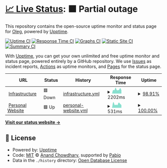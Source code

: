 # [📈 Live Status](https://olegnsv.github.io/webstatus): <!--live status--> **🟧 Partial outage**

This repository contains the open-source uptime monitor and status page for [Oleg](https://olegnsv.github.io/webstatus), powered by [Upptime](https://github.com/upptime/upptime).

[![Uptime CI](https://github.com/olegnsv/webstatus/workflows/Uptime%20CI/badge.svg)](https://github.com/olegnsv/webstatus/actions?query=workflow%3A%22Uptime+CI%22)
[![Response Time CI](https://github.com/olegnsv/webstatus/workflows/Response%20Time%20CI/badge.svg)](https://github.com/olegnsv/webstatus/actions?query=workflow%3A%22Response+Time+CI%22)
[![Graphs CI](https://github.com/olegnsv/webstatus/workflows/Graphs%20CI/badge.svg)](https://github.com/olegnsv/webstatus/actions?query=workflow%3A%22Graphs+CI%22)
[![Static Site CI](https://github.com/olegnsv/webstatus/workflows/Static%20Site%20CI/badge.svg)](https://github.com/olegnsv/webstatus/actions?query=workflow%3A%22Static+Site+CI%22)
[![Summary CI](https://github.com/olegnsv/webstatus/workflows/Summary%20CI/badge.svg)](https://github.com/olegnsv/webstatus/actions?query=workflow%3A%22Summary+CI%22)

With [Upptime](https://upptime.js.org), you can get your own unlimited and free uptime monitor and status page, powered entirely by a GitHub repository. We use [Issues](https://github.com/olegnsv/webstatus/issues) as incident reports, [Actions](https://github.com/olegnsv/webstatus/actions) as uptime monitors, and [Pages](https://olegnsv.github.io/webstatus) for the status page.

<!--start: status pages-->
<!-- This summary is generated by Upptime (https://github.com/upptime/upptime) -->
<!-- Do not edit this manually, your changes will be overwritten -->
<!-- prettier-ignore -->
| URL | Status | History | Response Time | Uptime |
| --- | ------ | ------- | ------------- | ------ |
| <img alt="" src="https://icons.duckduckgo.com/ip3/auth.mikonet.org.ico" height="13"> [Infrastructure](https://auth.mikonet.org) | 🟥 Down | [infrastructure.yml](https://github.com/olegnsv/webstatus/commits/HEAD/history/infrastructure.yml) | <details><summary><img alt="Response time graph" src="./graphs/infrastructure/response-time-week.png" height="20"> 2202ms</summary><br><a href="https://olegnsv.github.io/webstatus/history/infrastructure"><img alt="Response time 3088" src="https://img.shields.io/endpoint?url=https%3A%2F%2Fraw.githubusercontent.com%2Folegnsv%2Fwebstatus%2FHEAD%2Fapi%2Finfrastructure%2Fresponse-time.json"></a><br><a href="https://olegnsv.github.io/webstatus/history/infrastructure"><img alt="24-hour response time 1807" src="https://img.shields.io/endpoint?url=https%3A%2F%2Fraw.githubusercontent.com%2Folegnsv%2Fwebstatus%2FHEAD%2Fapi%2Finfrastructure%2Fresponse-time-day.json"></a><br><a href="https://olegnsv.github.io/webstatus/history/infrastructure"><img alt="7-day response time 2202" src="https://img.shields.io/endpoint?url=https%3A%2F%2Fraw.githubusercontent.com%2Folegnsv%2Fwebstatus%2FHEAD%2Fapi%2Finfrastructure%2Fresponse-time-week.json"></a><br><a href="https://olegnsv.github.io/webstatus/history/infrastructure"><img alt="30-day response time 3088" src="https://img.shields.io/endpoint?url=https%3A%2F%2Fraw.githubusercontent.com%2Folegnsv%2Fwebstatus%2FHEAD%2Fapi%2Finfrastructure%2Fresponse-time-month.json"></a><br><a href="https://olegnsv.github.io/webstatus/history/infrastructure"><img alt="1-year response time 3088" src="https://img.shields.io/endpoint?url=https%3A%2F%2Fraw.githubusercontent.com%2Folegnsv%2Fwebstatus%2FHEAD%2Fapi%2Finfrastructure%2Fresponse-time-year.json"></a></details> | <details><summary><a href="https://olegnsv.github.io/webstatus/history/infrastructure">98.91%</a></summary><a href="https://olegnsv.github.io/webstatus/history/infrastructure"><img alt="All-time uptime 99.57%" src="https://img.shields.io/endpoint?url=https%3A%2F%2Fraw.githubusercontent.com%2Folegnsv%2Fwebstatus%2FHEAD%2Fapi%2Finfrastructure%2Fuptime.json"></a><br><a href="https://olegnsv.github.io/webstatus/history/infrastructure"><img alt="24-hour uptime 99.99%" src="https://img.shields.io/endpoint?url=https%3A%2F%2Fraw.githubusercontent.com%2Folegnsv%2Fwebstatus%2FHEAD%2Fapi%2Finfrastructure%2Fuptime-day.json"></a><br><a href="https://olegnsv.github.io/webstatus/history/infrastructure"><img alt="7-day uptime 98.91%" src="https://img.shields.io/endpoint?url=https%3A%2F%2Fraw.githubusercontent.com%2Folegnsv%2Fwebstatus%2FHEAD%2Fapi%2Finfrastructure%2Fuptime-week.json"></a><br><a href="https://olegnsv.github.io/webstatus/history/infrastructure"><img alt="30-day uptime 99.57%" src="https://img.shields.io/endpoint?url=https%3A%2F%2Fraw.githubusercontent.com%2Folegnsv%2Fwebstatus%2FHEAD%2Fapi%2Finfrastructure%2Fuptime-month.json"></a><br><a href="https://olegnsv.github.io/webstatus/history/infrastructure"><img alt="1-year uptime 99.57%" src="https://img.shields.io/endpoint?url=https%3A%2F%2Fraw.githubusercontent.com%2Folegnsv%2Fwebstatus%2FHEAD%2Fapi%2Finfrastructure%2Fuptime-year.json"></a></details>
| <img alt="" src="https://icons.duckduckgo.com/ip3/olegns.space.ico" height="13"> [Personal Website](https://olegns.space) | 🟩 Up | [personal-website.yml](https://github.com/olegnsv/webstatus/commits/HEAD/history/personal-website.yml) | <details><summary><img alt="Response time graph" src="./graphs/personal-website/response-time-week.png" height="20"> 531ms</summary><br><a href="https://olegnsv.github.io/webstatus/history/personal-website"><img alt="Response time 558" src="https://img.shields.io/endpoint?url=https%3A%2F%2Fraw.githubusercontent.com%2Folegnsv%2Fwebstatus%2FHEAD%2Fapi%2Fpersonal-website%2Fresponse-time.json"></a><br><a href="https://olegnsv.github.io/webstatus/history/personal-website"><img alt="24-hour response time 383" src="https://img.shields.io/endpoint?url=https%3A%2F%2Fraw.githubusercontent.com%2Folegnsv%2Fwebstatus%2FHEAD%2Fapi%2Fpersonal-website%2Fresponse-time-day.json"></a><br><a href="https://olegnsv.github.io/webstatus/history/personal-website"><img alt="7-day response time 531" src="https://img.shields.io/endpoint?url=https%3A%2F%2Fraw.githubusercontent.com%2Folegnsv%2Fwebstatus%2FHEAD%2Fapi%2Fpersonal-website%2Fresponse-time-week.json"></a><br><a href="https://olegnsv.github.io/webstatus/history/personal-website"><img alt="30-day response time 558" src="https://img.shields.io/endpoint?url=https%3A%2F%2Fraw.githubusercontent.com%2Folegnsv%2Fwebstatus%2FHEAD%2Fapi%2Fpersonal-website%2Fresponse-time-month.json"></a><br><a href="https://olegnsv.github.io/webstatus/history/personal-website"><img alt="1-year response time 558" src="https://img.shields.io/endpoint?url=https%3A%2F%2Fraw.githubusercontent.com%2Folegnsv%2Fwebstatus%2FHEAD%2Fapi%2Fpersonal-website%2Fresponse-time-year.json"></a></details> | <details><summary><a href="https://olegnsv.github.io/webstatus/history/personal-website">100.00%</a></summary><a href="https://olegnsv.github.io/webstatus/history/personal-website"><img alt="All-time uptime 100.00%" src="https://img.shields.io/endpoint?url=https%3A%2F%2Fraw.githubusercontent.com%2Folegnsv%2Fwebstatus%2FHEAD%2Fapi%2Fpersonal-website%2Fuptime.json"></a><br><a href="https://olegnsv.github.io/webstatus/history/personal-website"><img alt="24-hour uptime 100.00%" src="https://img.shields.io/endpoint?url=https%3A%2F%2Fraw.githubusercontent.com%2Folegnsv%2Fwebstatus%2FHEAD%2Fapi%2Fpersonal-website%2Fuptime-day.json"></a><br><a href="https://olegnsv.github.io/webstatus/history/personal-website"><img alt="7-day uptime 100.00%" src="https://img.shields.io/endpoint?url=https%3A%2F%2Fraw.githubusercontent.com%2Folegnsv%2Fwebstatus%2FHEAD%2Fapi%2Fpersonal-website%2Fuptime-week.json"></a><br><a href="https://olegnsv.github.io/webstatus/history/personal-website"><img alt="30-day uptime 100.00%" src="https://img.shields.io/endpoint?url=https%3A%2F%2Fraw.githubusercontent.com%2Folegnsv%2Fwebstatus%2FHEAD%2Fapi%2Fpersonal-website%2Fuptime-month.json"></a><br><a href="https://olegnsv.github.io/webstatus/history/personal-website"><img alt="1-year uptime 100.00%" src="https://img.shields.io/endpoint?url=https%3A%2F%2Fraw.githubusercontent.com%2Folegnsv%2Fwebstatus%2FHEAD%2Fapi%2Fpersonal-website%2Fuptime-year.json"></a></details>

<!--end: status pages-->

[**Visit our status website →**](https://olegnsv.github.io/webstatus)

## 📄 License

- Powered by: [Upptime](https://github.com/upptime/upptime)
- Code: [MIT](./LICENSE) © [Anand Chowdhary](https://anandchowdhary.com), supported by [Pabio](https://pabio.com)
- Data in the `./history` directory: [Open Database License](https://opendatacommons.org/licenses/odbl/1-0/)
